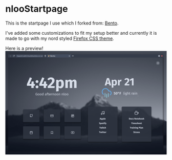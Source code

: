 # nlooStartpage

This is the startpage I use which I forked from: [Bento](https://github.com/migueravila/Bento).

I've added some customizations to fit my setup better and currently it is made to go with my nord styled [Firefox CSS theme](https://github.com/n-loo/nlooFirefoxCSS).

Here is a preview!
![image](preview.png)